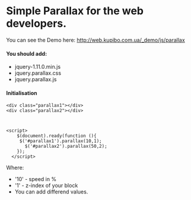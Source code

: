 # Simple Parallax for the web developers.

You can see the Demo here: http://web.kupibo.com.ua/_demo/js/parallax

#### You should add:

  - jquery-1.11.0.min.js
  - jquery.parallax.css
  - jquery.parallax.js

#### Initialisation

    <div class="parallax1"></div>
	<div class="parallax2"></div>
    
#

    <script>
  		$(document).ready(function (){
  		 $('#parallax1').parallax(10,1);
		   $('#parallax2').parallax(50,2);
  		});
	  </script>
		
Where:
  - '10' - speed in %
  - '1' - z-index of your block
  - You can add differend values.
